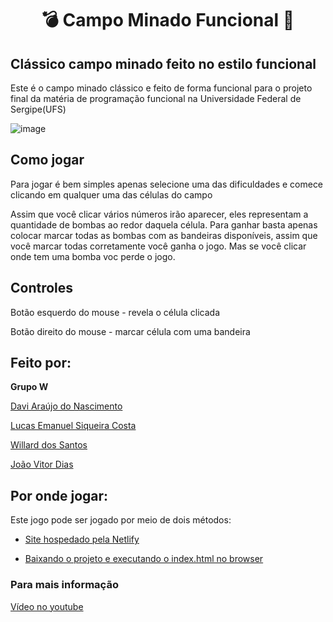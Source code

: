 <h1 align="center">💣 Campo Minado Funcional 🚩</h1>

## Clássico campo minado feito no estilo funcional
 Este é o campo minado clássico e feito de forma funcional para o projeto final da matéria
 de programação funcional na Universidade Federal de Sergipe(UFS)

 ![image]()
## Como jogar
 Para jogar é bem simples apenas selecione uma das dificuldades e comece clicando em qualquer uma
 das células do campo

 Assim que você clicar vários números irão aparecer, eles representam a quantidade de bombas ao redor
 daquela célula. Para ganhar basta apenas colocar marcar todas as bombas com as bandeiras disponíveis,
 assim que você marcar todas corretamente você ganha o jogo. Mas se você clicar onde tem uma bomba voc
 perde o jogo.

## Controles 
 Botão esquerdo do mouse - revela o célula clicada
 
 Botão direito do mouse - marcar célula com uma bandeira


## Feito por:
 **Grupo W**

 [Davi Araújo do Nascimento](https://github.com/DaviAUJ)

 [Lucas Emanuel Siqueira Costa](https://github.com/LuksESC)

 [Willard dos Santos](https://github.com/WillardSyntax)

 [João Vitor Dias](https://github.com/vitordias32)


## Por onde jogar:
 Este jogo pode ser jogado por meio de dois métodos:

 * [Site hospedado pela Netlify](https://main--campominadopf.netlify.app/)

 * [Baixando o projeto e executando o index.html no browser](https://github.com/DaviAUJ/TrabalhoFinalPF/archive/refs/heads/main.zip)

### Para mais informação
 [Vídeo no youtube](https://www.youtube.com/watch?v=iDsQ_lNo0k0)
